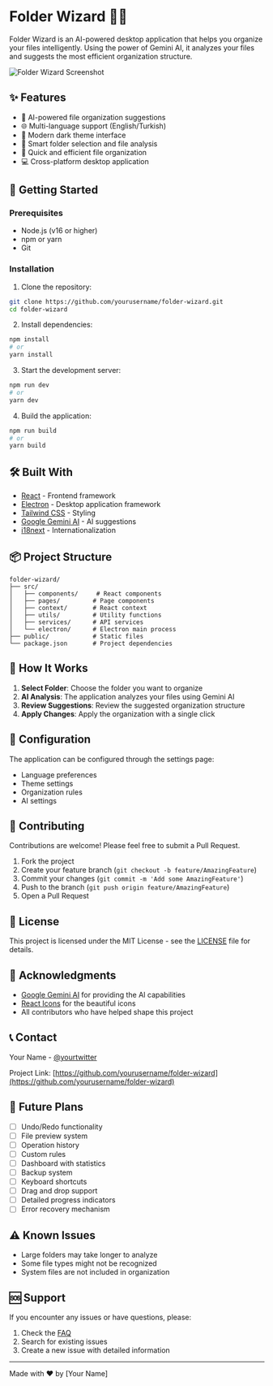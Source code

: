 # Folder Wizard 🧙‍♂️

Folder Wizard is an AI-powered desktop application that helps you organize your files intelligently. Using the power of Gemini AI, it analyzes your files and suggests the most efficient organization structure.

![Folder Wizard Screenshot](screenshot.png)

## ✨ Features

-   🤖 AI-powered file organization suggestions
-   🌐 Multi-language support (English/Turkish)
-   🎨 Modern dark theme interface
-   📁 Smart folder selection and file analysis
-   🚀 Quick and efficient file organization
-   💻 Cross-platform desktop application

## 🚀 Getting Started

### Prerequisites

-   Node.js (v16 or higher)
-   npm or yarn
-   Git

### Installation

1. Clone the repository:

```bash
git clone https://github.com/yourusername/folder-wizard.git
cd folder-wizard
```

2. Install dependencies:

```bash
npm install
# or
yarn install
```

3. Start the development server:

```bash
npm run dev
# or
yarn dev
```

4. Build the application:

```bash
npm run build
# or
yarn build
```

## 🛠️ Built With

-   [React](https://reactjs.org/) - Frontend framework
-   [Electron](https://www.electronjs.org/) - Desktop application framework
-   [Tailwind CSS](https://tailwindcss.com/) - Styling
-   [Google Gemini AI](https://deepmind.google/technologies/gemini/) - AI suggestions
-   [i18next](https://www.i18next.com/) - Internationalization

## 📦 Project Structure

```
folder-wizard/
├── src/
│   ├── components/     # React components
│   ├── pages/         # Page components
│   ├── context/       # React context
│   ├── utils/         # Utility functions
│   ├── services/      # API services
│   └── electron/      # Electron main process
├── public/            # Static files
└── package.json       # Project dependencies
```

## 🎯 How It Works

1. **Select Folder**: Choose the folder you want to organize
2. **AI Analysis**: The application analyzes your files using Gemini AI
3. **Review Suggestions**: Review the suggested organization structure
4. **Apply Changes**: Apply the organization with a single click

## 🔧 Configuration

The application can be configured through the settings page:

-   Language preferences
-   Theme settings
-   Organization rules
-   AI settings

## 🤝 Contributing

Contributions are welcome! Please feel free to submit a Pull Request.

1. Fork the project
2. Create your feature branch (`git checkout -b feature/AmazingFeature`)
3. Commit your changes (`git commit -m 'Add some AmazingFeature'`)
4. Push to the branch (`git push origin feature/AmazingFeature`)
5. Open a Pull Request

## 📝 License

This project is licensed under the MIT License - see the [LICENSE](LICENSE) file for details.

## 🙏 Acknowledgments

-   [Google Gemini AI](https://deepmind.google/technologies/gemini/) for providing the AI capabilities
-   [React Icons](https://react-icons.github.io/react-icons/) for the beautiful icons
-   All contributors who have helped shape this project

## 📞 Contact

Your Name - [@yourtwitter](https://twitter.com/yourtwitter)

Project Link: [https://github.com/yourusername/folder-wizard](https://github.com/yourusername/folder-wizard)

## 🔮 Future Plans

-   [ ] Undo/Redo functionality
-   [ ] File preview system
-   [ ] Operation history
-   [ ] Custom rules
-   [ ] Dashboard with statistics
-   [ ] Backup system
-   [ ] Keyboard shortcuts
-   [ ] Drag and drop support
-   [ ] Detailed progress indicators
-   [ ] Error recovery mechanism

## ⚠️ Known Issues

-   Large folders may take longer to analyze
-   Some file types might not be recognized
-   System files are not included in organization

## 🆘 Support

If you encounter any issues or have questions, please:

1. Check the [FAQ](docs/FAQ.md)
2. Search for existing issues
3. Create a new issue with detailed information

---

Made with ❤️ by [Your Name]
